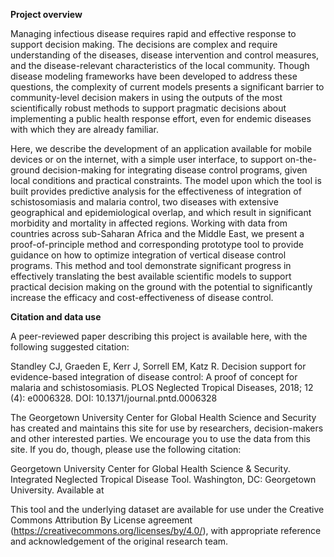 **Project overview**

Managing infectious disease requires rapid and effective response to support decision making. The decisions are complex and require understanding of the diseases, disease intervention and control measures, and the disease-relevant characteristics of the local community. Though disease modeling frameworks have been developed to address these questions, the complexity of current models presents a significant barrier to community-level decision makers in using the outputs of the most scientifically robust methods to support pragmatic decisions about implementing a public health response effort, even for endemic diseases with which they are already familiar.

Here, we describe the development of an application available for mobile devices or on the internet, with a simple user interface, to support on-the-ground decision-making for integrating disease control programs, given local conditions and practical constraints. The model upon which the tool is built provides predictive analysis for the effectiveness of integration of schistosomiasis and malaria control, two diseases with extensive geographical and epidemiological overlap, and which result in significant morbidity and mortality in affected regions. Working with data from countries across sub-Saharan Africa and the Middle East, we present a proof-of-principle method and corresponding prototype tool to provide guidance on how to optimize integration of vertical disease control programs. This method and tool demonstrate significant progress in effectively translating the best available scientific models to support practical decision making on the ground with the potential to significantly increase the efficacy and cost-effectiveness of disease control.

**Citation and data use**

A peer-reviewed paper describing this project is available here, with the following suggested citation:

Standley CJ, Graeden E, Kerr J, Sorrell EM, Katz R. Decision support for evidence-based integration of disease control: A proof of concept for malaria and schistosomiasis. PLOS Neglected Tropical Diseases, 2018; 12 (4): e0006328. DOI: 10.1371/journal.pntd.0006328

The Georgetown University Center for Global Health Science and Security has created and maintains this site for use by researchers, decision-makers and other interested parties. We encourage you to use the data from this site. If you do, though, please use the following citation:

Georgetown University Center for Global Health Science & Security. Integrated Neglected Tropical Disease Tool. Washington, DC: Georgetown University. Available at 


This tool and the underlying dataset are available for use under the Creative Commons Attribution By License agreement (https://creativecommons.org/licenses/by/4.0/), with appropriate reference and acknowledgement of the original research team.
